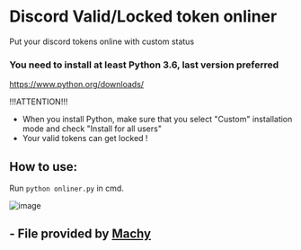 # Discord Valid/Locked token onliner

Put your discord tokens online with custom status

### You need to install at least Python 3.6, last version preferred

https://www.python.org/downloads/

!!!ATTENTION!!!
* When you install Python, make sure that you select "Custom" installation mode and check "Install for all users" 
* Your valid tokens can get locked !

## How to use:

Run `python onliner.py` in cmd.

![image](https://user-images.githubusercontent.com/73886034/170107247-19d17720-7fe7-4a36-a5a2-a5860b7906ab.png)

## - File provided by <a href="https://discord.com/users/931226381721952296">Machy</a>
